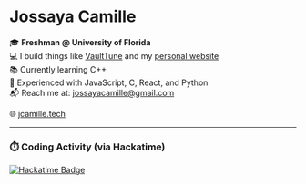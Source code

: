 # Jossaya Camille

🎓 **Freshman @ University of Florida**  
💻 I build things like [VaultTune](https://github.com/codebyjossaya/vt_backend) and my [personal website](https://jcamille.tech)  
📚 Currently learning C++  
🧠 Experienced with JavaScript, C, React, and Python  
📬 Reach me at: [jossayacamille@gmail.com](mailto:jossayacamille@gmail.com)  

🌐 [jcamille.tech](https://jcamille.tech)

---

### ⏱️ Coding Activity (via Hackatime)

[![Hackatime Badge](https://github-readme-stats.hackclub.dev/api/wakatime?username=16021&api_domain=hackatime.hackclub.com&theme=darcula&custom_title=Hackatime+Stats&layout=compact&cache_seconds=0&langs_count=8)](https://hackatime.hackclub.com/16021)
